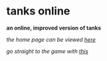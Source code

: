 # tanks online
**an online, improved version of tanks**

*the home page can be viewed [here](https://goo.gl/8EU1oY)*


*go straight to the game with [this](https://goo.gl/YaDgC8)*
